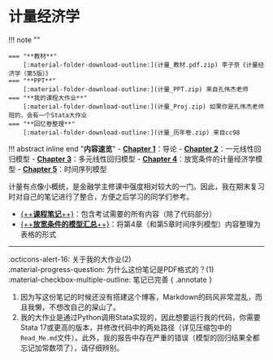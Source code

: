 # **计量经济学**

!!! note ""    
    
    === "**教材**"
        [:material-folder-download-outline:](计量_教材.pdf.zip) 李子奈《计量经济学（第5版）》
    === "**PPT**"
        [:material-folder-download-outline:](计量_PPT.zip) 来自孔伟杰老师
    === "**我的课程大作业**"
        [:material-folder-download-outline:](计量_Proj.zip) 如果你是孔伟杰老师班的，会有一个Stata大作业
    === "**回忆卷整理**"
        [:material-folder-download-outline:](计量_历年卷.zip) 来自cc98

!!! abstract inline end "**内容速览**"
    - [**Chapter 1**](计量.pdf)：导论
    - [**Chapter 2**](计量.pdf)：一元线性回归模型
    - [**Chapter 3**](计量.pdf)：多元线性回归模型
    - [**Chapter 4**](计量.pdf)：放宽条件的计量经济学模型
    - [**Chapter 5**](计量.pdf)：时间序列模型


计量有点像小概统，是金融学主修课中强度相对较大的一门。因此，我在期末复习时对自己的笔记进行了整合，方便之后学习的同学们参考。

- [{++**课程笔记**++}](计量.pdf)：包含考试需要的所有内容（除了代码部分）
- [{++**放宽条件的模型汇总**++}](放宽条件的模型汇总.pdf)：将第4章（和第5章时间序列模型）内容整理为表格的形式

****

:octicons-alert-16: 关于我的大作业(2)<br />
:material-progress-question: 为什么这份笔记是PDF格式的？(1)<br />
:material-checkbox-multiple-outline: 笔记已完善
{ .annotate }

1. 因为写这份笔记的时候还没有搭建这个博客，Markdown的码风非常混乱，而且我懒，不想改自己的屎山了。
2. 我的大作业是通过Python调用Stata实现的，因此想要运行我的代码，你需要Stata 17或更高的版本，并修改代码中的两处路径（详见压缩包中的`Read_Me.md`文件）。此外，我的报告中存在严重的错误（模型的回归结果全都忘记加常数项了），请仔细辨别。